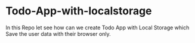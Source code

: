 # Todo-App-with-localstorage

In this Repo let see how can we create Todo App with Local Storage which Save the user data with their browser only.
